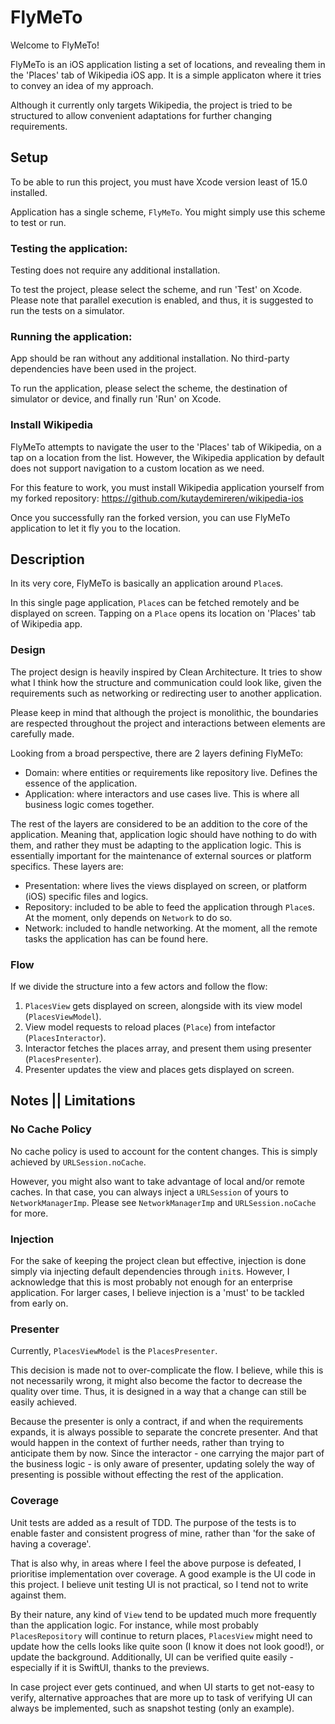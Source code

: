 # FlyMeTo

Welcome to FlyMeTo!

FlyMeTo is an iOS application listing a set of locations, and revealing them in the 'Places' tab of Wikipedia iOS app. It is a simple applicaton where it tries to convey an idea of my approach.

Although it currently only targets Wikipedia, the project is tried to be structured to allow convenient adaptations for further changing requirements.

## Setup

To be able to run this project, you must have Xcode version least of 15.0 installed.

Application has a single scheme, `FlyMeTo`. 
You might simply use this scheme to test or run.

### Testing the application:
Testing does not require any additional installation.

To test the project, please select the scheme, and run 'Test' on Xcode.
    Please note that parallel execution is enabled, and thus, it is suggested to run the tests on a simulator.

### Running the application:
App should be ran without any additional installation. No third-party dependencies have been used in the project. 

To run the application, please select the scheme, the destination of simulator or device, and finally run 'Run' on Xcode.

### Install Wikipedia
FlyMeTo attempts to navigate the user to the 'Places' tab of Wikipedia, on a tap on a location from the list. However, the Wikipedia application by default does not support navigation to a custom location as we need.

For this feature to work, you must install Wikipedia application yourself from my forked repository: https://github.com/kutaydemireren/wikipedia-ios

Once you successfully ran the forked version, you can use FlyMeTo application to let it fly you to the location. 

## Description

In its very core, FlyMeTo is basically an application around `Place`s.

In this single page application, `Place`s can be fetched remotely and be displayed on screen. Tapping on a `Place` opens its location on 'Places' tab of Wikipedia app.

### Design

The project design is heavily inspired by Clean Architecture. It tries to show what I think how the structure and communication could look like, given the requirements such as networking or redirecting user to another application.

Please keep in mind that although the project is monolithic, the boundaries are respected throughout the project and interactions between elements are carefully made.

Looking from a broad perspective, there are 2 layers defining FlyMeTo:
- Domain: where entities or requirements like repository live. Defines the essence of the application.
- Application: where interactors and use cases live. This is where all business logic comes together.

The rest of the layers are considered to be an addition to the core of the application. Meaning that, application logic should have nothing to do with them, and rather they must be adapting to the application logic. This is essentially important for the maintenance of external sources or platform specifics. These layers are:
- Presentation: where lives the views displayed on screen, or platform (iOS) specific files and logics.
- Repository: included to be able to feed the application through `Place`s. At the moment, only depends on `Network` to do so.
- Network: included to handle networking. At the moment, all the remote tasks the application has can be found here.

### Flow 

If we divide the structure into a few actors and follow the flow:
1. `PlacesView` gets displayed on screen, alongside with its view model (`PlacesViewModel`).
2. View model requests to reload places (`Place`) from intefactor (`PlacesInteractor`).
3. Interactor fetches the places array, and present them using presenter (`PlacesPresenter`).
4. Presenter updates the view and places gets displayed on screen.

## Notes || Limitations

### No Cache Policy
No cache policy is used to account for the content changes. This is simply achieved by `URLSession.noCache`.

However, you might also want to take advantage of local and/or remote caches. In that case, you can always inject a `URLSession` of yours to `NetworkManagerImp`. Please see `NetworkManagerImp` and `URLSession.noCache` for more.

### Injection
For the sake of keeping the project clean but effective, injection is done simply via injecting default dependencies through `init`s. However, I acknowledge that this is most probably not enough for an enterprise application. For larger cases, I believe injection is a 'must' to be tackled from early on. 

### Presenter
  Currently, `PlacesViewModel` is the `PlacesPresenter`. 

  This decision is made not to over-complicate the flow. I believe, while this is not necessarily wrong, it might also become the factor to decrease the quality over time. Thus, it is designed in a way that a change can still be easily achieved.

  Because the presenter is only a contract, if and when the requirements expands, it is always possible to separate the concrete presenter. And that would happen in the context of further needs, rather than trying to anticipate them by now. Since the interactor - one carrying the major part of the business logic - is only aware of presenter, updating solely the way of presenting is possible without effecting the rest of the application.

### Coverage
Unit tests are added as a result of TDD. The purpose of the tests is to enable faster and consistent progress of mine, rather than 'for the sake of having a coverage'.

That is also why, in areas where I feel the above purpose is defeated, I prioritise implementation over coverage.
A good example is the UI code in this project. I believe unit testing UI is not practical, so I tend not to write against them.

By their nature, any kind of `View` tend to be updated much more frequently than the application logic. For instance, while most probably `PlacesRepository` will continue to return places, `PlacesView` might need to update how the cells looks like quite soon (I know it does not look good!), or update the background.
Additionally, UI can be verified quite easily - especially if it is SwiftUI, thanks to the previews.

In case project ever gets continued, and when UI starts to get not-easy to verify, alternative approaches that are more up to task of verifying UI can always be implemented, such as snapshot testing (only an example).

